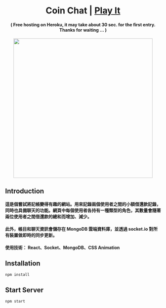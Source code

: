 <h1 align="center">
Coin Chat | <a href="http://coin-chat-demo.herokuapp.com/" target="_blank">Play It<a/>
</h1>

<h4 align="center">
( Free hosting on Heroku, it may take about 30 sec. for the first entry. Thanks for waiting ... )
<h4/>

<p align="center">
    <img src="./src/assets/coin-chat.gif" width="450px"/>
</p>

## Introduction

<h4 text-align="justify">
這是個嘗試將記帳變得有趣的網站。用來記錄兩個使用者之間的小額借還款記錄，同時也具備聊天的功能。網頁中每個使用者各持有一種類型的角色，其數量會隨著兩位使用者之間借還款的總和而增加、減少。
<h4/>

<h4 text-align="justify">
此外，帳目和聊天資訊會儲存在 MongoDB 雲端資料庫，並透過 socket.io 對所有裝置做即時的同步更新。 
<h4/>

<h4>
使用技術： React、Socket、MongoDB、CSS Animation
<h4/>

## Installation

```
npm install
```

## Start Server

```
npm start
```
